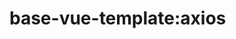 <!--
 * @Author: maggot-code
 * @Date: 2021-01-04 18:05:08
 * @LastEditors: maggot-code
 * @LastEditTime: 2021-01-04 18:08:54
 * @Description: axios README
-->
# base-vue-template:axios